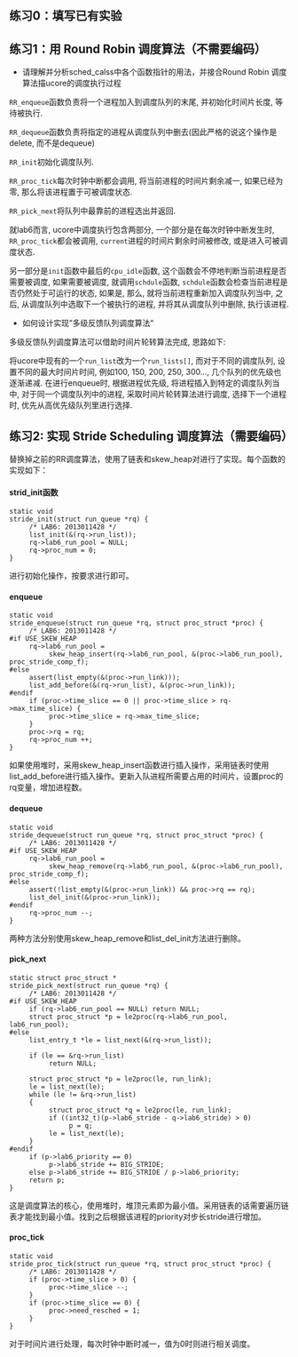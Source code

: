 ## 练习0：填写已有实验

## 练习1：用 Round Robin 调度算法（不需要编码）

- 请理解并分析sched_calss中各个函数指针的用法，并接合Round Robin 调度算法描ucore的调度执行过程

`RR_enqueue`函数负责将一个进程加入到调度队列的末尾, 并初始化时间片长度, 等待被执行. 

`RR_dequeue`函数负责将指定的进程从调度队列中删去(因此严格的说这个操作是delete, 而不是dequeue)

`RR_init`初始化调度队列. 

`RR_proc_tick`每次时钟中断都会调用, 将当前进程的时间片剩余减一, 如果已经为零, 那么将该进程置于可被调度状态. 

`RR_pick_next`将队列中最靠前的进程选出并返回. 

就lab6而言, ucore中调度执行包含两部分, 一个部分是在每次时钟中断发生时, `RR_proc_tick`都会被调用, `current`进程的时间片剩余时间被修改, 或是进入可被调度状态. 

另一部分是`init`函数中最后的`cpu_idle`函数, 这个函数会不停地判断当前进程是否需要被调度, 如果需要被调度, 就调用`schdule`函数, `schdule`函数会检查当前进程是否仍然处于可运行的状态, 如果是, 那么, 就将当前进程重新加入调度队列当中, 之后, 从调度队列中选取下一个被执行的进程, 并将其从调度队列中删除, 执行该进程. 

- 如何设计实现”多级反馈队列调度算法“

多级反馈队列调度算法可以借助时间片轮转算法完成, 思路如下:

将ucore中现有的一个`run_list`改为一个`run_lists[]`, 而对于不同的调度队列, 设置不同的最大时间片时间, 例如100, 150, 200, 250, 300..., 几个队列的优先级也逐渐递减. 在进行enqueue时, 根据进程优先级, 将进程插入到特定的调度队列当中, 对于同一个调度队列中的进程, 采取时间片轮转算法进行调度, 选择下一个进程时, 优先从高优先级队列里进行选择. 

## 练习2: 实现 Stride Scheduling 调度算法（需要编码）
替换掉之前的RR调度算法，使用了链表和skew_heap对进行了实现。每个函数的实现如下：

#### strid_init函数

```
static void
stride_init(struct run_queue *rq) {
     /* LAB6: 2013011428 */
     list_init(&(rq->run_list));
     rq->lab6_run_pool = NULL;
     rq->proc_num = 0;
}
```

进行初始化操作，按要求进行即可。

#### enqueue

```
static void
stride_enqueue(struct run_queue *rq, struct proc_struct *proc) {
     /* LAB6: 2013011428 */
#if USE_SKEW_HEAP
     rq->lab6_run_pool =
          skew_heap_insert(rq->lab6_run_pool, &(proc->lab6_run_pool), proc_stride_comp_f);
#else
     assert(list_empty(&(proc->run_link)));
     list_add_before(&(rq->run_list), &(proc->run_link));
#endif
     if (proc->time_slice == 0 || proc->time_slice > rq->max_time_slice) {
          proc->time_slice = rq->max_time_slice;
     }
     proc->rq = rq;
     rq->proc_num ++;
}
```

如果使用堆时，采用skew_heap_insert函数进行插入操作，采用链表时使用list_add_before进行插入操作。更新入队进程所需要占用的时间片，设置proc的rq变量，增加进程数。

#### dequeue

```
static void
stride_dequeue(struct run_queue *rq, struct proc_struct *proc) {
     /* LAB6: 2013011428 */
#if USE_SKEW_HEAP
     rq->lab6_run_pool =
          skew_heap_remove(rq->lab6_run_pool, &(proc->lab6_run_pool), proc_stride_comp_f);
#else
     assert(!list_empty(&(proc->run_link)) && proc->rq == rq);
     list_del_init(&(proc->run_link));
#endif
     rq->proc_num --;
}
```

两种方法分别使用skew_heap_remove和list_del_init方法进行删除。

#### pick_next

```
static struct proc_struct *
stride_pick_next(struct run_queue *rq) {
     /* LAB6: 2013011428 */
#if USE_SKEW_HEAP
     if (rq->lab6_run_pool == NULL) return NULL;
     struct proc_struct *p = le2proc(rq->lab6_run_pool, lab6_run_pool);
#else
     list_entry_t *le = list_next(&(rq->run_list));

     if (le == &rq->run_list)
          return NULL;
     
     struct proc_struct *p = le2proc(le, run_link);
     le = list_next(le);
     while (le != &rq->run_list)
     {
          struct proc_struct *q = le2proc(le, run_link);
          if ((int32_t)(p->lab6_stride - q->lab6_stride) > 0)
               p = q;
          le = list_next(le);
     }
#endif
     if (p->lab6_priority == 0)
          p->lab6_stride += BIG_STRIDE;
     else p->lab6_stride += BIG_STRIDE / p->lab6_priority;
     return p;
}
```

这是调度算法的核心，使用堆时，堆顶元素即为最小值。采用链表的话需要遍历链表才能找到最小值。找到之后根据该进程的priority对步长stride进行增加。

#### proc_tick

```
static void
stride_proc_tick(struct run_queue *rq, struct proc_struct *proc) {
     /* LAB6: 2013011428 */
     if (proc->time_slice > 0) {
          proc->time_slice --;
     }
     if (proc->time_slice == 0) {
          proc->need_resched = 1;
     }
}
```

对于时间片进行处理，每次时钟中断时减一，值为0时则进行相关调度。
